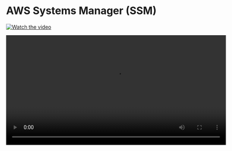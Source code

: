 # AWS Systems Manager (SSM)


[![Watch the video](https://img.youtube.com/vi/UmMBu_k_5OQ/0.jpg)](https://youtu.be/UmMBu_k_5OQ?si=s6fP2_6utoeeBbmt)

<video width="600" controls>
  <source src="ssm.mp4" type="video/mp4">
  Your browser does not support the video tag.
</video>